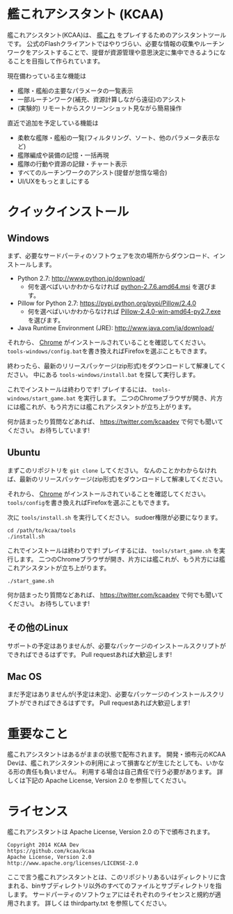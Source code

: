# 艦これアシスタント (KCAA)

艦これアシスタント(KCAA)は、
[艦これ](http://www.dmm.com/netgame/feature/kancolle.html)
をプレイするためのアシスタントツールです。
公式のFlashクライアントではやりづらい、必要な情報の収集やルーチンワークをアシストすることで、提督が資源管理や意思決定に集中できるようになることを目指して作られています。

現在備わっている主な機能は
- 艦隊・艦船の主要なパラメータの一覧表示
- 一部ルーチンワーク(補充、資源計算しながら遠征)のアシスト
- (実験的) リモートからスクリーンショット見ながら簡易操作

直近で追加を予定している機能は
- 柔軟な艦隊・艦船の一覧(フィルタリング、ソート、他のパラメータ表示など)
- 艦隊編成や装備の記憶・一括再現
- 艦隊の行動や資源の記録・チャート表示
- すべてのルーチンワークのアシスト(提督が怠惰な場合)
- UI/UXをもっとましにする

# クイックインストール

## Windows

まず、必要なサードパーティのソフトウェアを次の場所からダウンロード、インストールします。

- Python 2.7: http://www.python.jp/download/
  - 何を選べばいいかわからなければ
    [python-2.7.6.amd64.msi](http://www.python.org/ftp/python/2.7.6/python-2.7.6.amd64.msi)
    を選びます。
- Pillow for Python 2.7: https://pypi.python.org/pypi/Pillow/2.4.0
  - 何を選べばいいかわからなければ
    [Pillow-2.4.0-win-amd64-py2.7.exe](https://pypi.python.org/packages/2.7/P/Pillow/Pillow-2.4.0.win-amd64-py2.7.exe)
    を選びます。
- Java Runtime Environment (JRE): http://www.java.com/ja/download/

それから、
[Chrome](http://www.google.co.jp/intl/ja/chrome/browser/)
がインストールされていることを確認してください。
`tools-windows/config.bat`を書き換えればFirefoxを選ぶこともできます。

終わったら、最新のリリースパッケージ(zip形式)をダウンロードして解凍してください。
中にある `tools-windows/install.bat` を探して実行します。

これでインストールは終わりです!
プレイするには、 `tools-windows/start_game.bat` を実行します。
二つのChromeブラウザが開き、片方には艦これが、もう片方には艦これアシスタントが立ち上がります。


何か詰まったり質問などあれば、 https://twitter.com/kcaadev で何でも聞いてください。
お待ちしています!

## Ubuntu

まずこのリポジトリを `git clone` してください。
なんのことかわからなければ、最新のリリースパッケージ(zip形式)をダウンロードして解凍してください。

それから、
[Chrome](http://www.google.co.jp/intl/ja/chrome/browser/)
がインストールされていることを確認してください。
`tools/config`を書き換えればFirefoxを選ぶこともできます。

次に `tools/install.sh` を実行してください。
sudoer権限が必要になります。

    cd /path/to/kcaa/tools
    ./install.sh

これでインストールは終わりです!
プレイするには、 `tools/start_game.sh` を実行します。
二つのChromeブラウザが開き、片方には艦これが、もう片方には艦これアシスタントが立ち上がります。

    ./start_game.sh

何か詰まったり質問などあれば、 https://twitter.com/kcaadev で何でも聞いてください。
お待ちしています!

## その他のLinux

サポートの予定はありませんが、必要なパッケージのインストールスクリプトができればできるはずです。
Pull requestあれば大歓迎します!

## Mac OS

まだ予定はありませんが(予定は未定)、必要なパッケージのインストールスクリプトができればできるはずです。
Pull requestあれば大歓迎します!

# 重要なこと

艦これアシスタントはあるがままの状態で配布されます。
開発・頒布元のKCAA Devは、艦これアシスタントの利用によって損害などが生じたとしても、いかなる形の責任も負いません。
利用する場合は自己責任で行う必要があります。
詳しくは下記の Apache License, Version 2.0 を参照してください。

# ライセンス

艦これアシスタントは Apache License, Version 2.0 の下で頒布されます。

    Copyright 2014 KCAA Dev
    https://github.com/kcaa/kcaa
    Apache License, Version 2.0
    http://www.apache.org/licenses/LICENSE-2.0

ここで言う艦これアシスタントとは、このリポジトリあるいはディレクトリに含まれる、binサブディレクトリ以外のすべてのファイルとサブディレクトリを指します。
サードパーティのソフトウェアにはそれぞれのライセンスと規約が適用されます。
詳しくは thirdparty.txt を参照してください。
